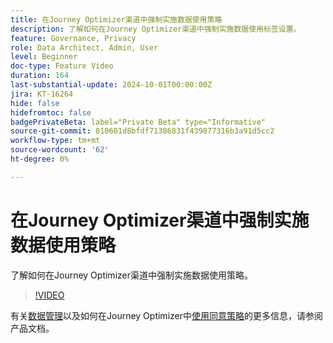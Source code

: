```yaml
---
title: 在Journey Optimizer渠道中强制实施数据使用策略
description: 了解如何在Journey Optimizer渠道中强制实施数据使用标签设置。
feature: Governance, Privacy
role: Data Architect, Admin, User
level: Beginner
doc-type: Feature Video
duration: 164
last-substantial-update: 2024-10-01T00:00:00Z
jira: KT-16264
hide: false
hidefromtoc: false
badgePrivateBeta: label="Private Beta" type="Informative"
source-git-commit: 810601d8bfdf71386831f439877316b3a91d5cc2
workflow-type: tm+mt
source-wordcount: '62'
ht-degree: 0%

---
```



# 在Journey Optimizer渠道中强制实施数据使用策略

了解如何在Journey Optimizer渠道中强制实施数据使用策略。

>[!VIDEO](https://video.tv.adobe.com/v/3434901/?learn=on)

有关[数据管理](https://experienceleague.adobe.com/en/docs/journey-optimizer/using/privacy/action-privacy-restricted)以及如何在Journey Optimizer中[使用同意策略](https://experienceleague.adobe.com/en/docs/journey-optimizer/using/privacy/consent/consent-restricted)的更多信息，请参阅产品文档。